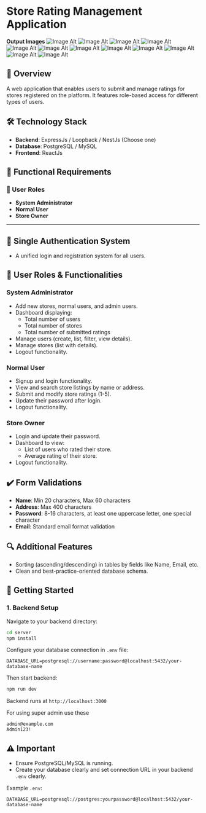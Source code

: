 # Store Rating Management Application

**Output Images**
![Image Alt]()
![Image Alt]()
![Image Alt]()
![Image Alt]()
![Image Alt]()
![Image Alt]()
![Image Alt]()
![Image Alt]()
![Image Alt]()
![Image Alt]()
![Image Alt]()
![Image Alt]()

## 🚀 Overview
A web application that enables users to submit and manage ratings for stores registered on the platform. It features role-based access for different types of users.

## 🛠️ Technology Stack

- **Backend**: ExpressJs / Loopback / NestJs (Choose one)
- **Database**: PostgreSQL / MySQL
- **Frontend**: ReactJs

## 🎯 Functional Requirements

### 🌟 User Roles

- **System Administrator**
- **Normal User**
- **Store Owner**

---

## 🔐 Single Authentication System
- A unified login and registration system for all users.

## 🔑 User Roles & Functionalities

### **System Administrator**
- Add new stores, normal users, and admin users.
- Dashboard displaying:
  - Total number of users
  - Total number of stores
  - Total number of submitted ratings
- Manage users (create, list, filter, view details).
- Manage stores (list with details).
- Logout functionality.

### **Normal User**
- Signup and login functionality.
- View and search store listings by name or address.
- Submit and modify store ratings (1-5).
- Update their password after login.
- Logout functionality.

### **Store Owner**
- Login and update their password.
- Dashboard to view:
  - List of users who rated their store.
  - Average rating of their store.
- Logout functionality.

## ✔️ Form Validations
- **Name**: Min 20 characters, Max 60 characters
- **Address**: Max 400 characters
- **Password**: 8-16 characters, at least one uppercase letter, one special character
- **Email**: Standard email format validation

## 🔍 Additional Features
- Sorting (ascending/descending) in tables by fields like Name, Email, etc.
- Clean and best-practice-oriented database schema.

## 🚀 Getting Started

### **1. Backend Setup**

Navigate to your backend directory:

```sh
cd server
npm install
```

Configure your database connection in `.env` file:

```env
DATABASE_URL=postgresql://username:password@localhost:5432/your-database-name
```

Then start backend:

```sh
npm run dev
```

Backend runs at `http://localhost:3000`

For using super admin use these 

```
admin@example.com
Admin123!
```

## ⚠️ **Important**
- Ensure PostgreSQL/MySQL is running.
- Create your database clearly and set connection URL in your backend `.env` clearly.

Example `.env`:
```env
DATABASE_URL=postgresql://postgres:yourpassword@localhost:5432/your-database-name
```

